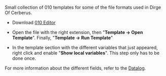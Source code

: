 Small collection of 010 templates for some of the file formats used in Dirge Of Cerberus.

* Download [010 Editor](https://www.sweetscape.com/010editor)

* Open the file with the right extension, then "**Template -> Open Template**". Finally, "**Template -> Run Template**"

* In the template section with the different variables that just appeared, right click and enable "**Show local variables**". This step only has to be done once.

For more information about the different fields, refer to the [Datalog](https://github.com/LR-Research-Team/Datalog).
